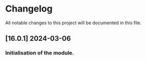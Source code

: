 # Changelog
All notable changes to this project will be documented in this file.

## [16.0.1] 2024-03-06
### Initialisation of the module.

